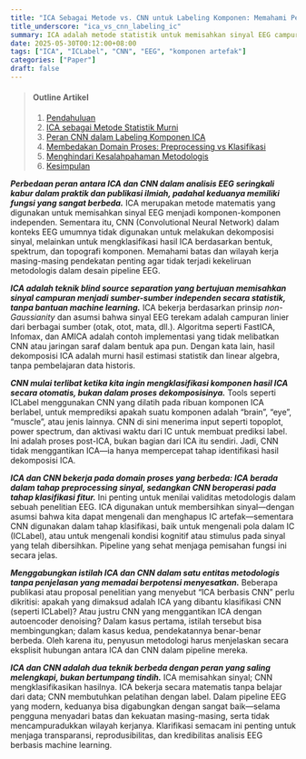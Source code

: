 ```yaml
---
title: "ICA Sebagai Metode vs. CNN untuk Labeling Komponen: Memahami Peran Masing-Masing"
title_underscore: "ica_vs_cnn_labeling_ic"
summary: ICA adalah metode statistik untuk memisahkan sinyal EEG campuran, sementara CNN seperti ICLabel hanya berperan dalam mengklasifikasi hasil dekomposisinya—dua hal ini tidak boleh disamakan.
date: 2025-05-30T00:12:00+08:00
tags: ["ICA", "ICLabel", "CNN", "EEG", "komponen artefak"]
categories: ["Paper"]
draft: false
---
```


> #### Outline Artikel  
> 1. [Pendahuluan](#pendahuluan)  
> 2. [ICA sebagai Metode Statistik Murni](#ica-sebagai-metode-statistik-murni)  
> 3. [Peran CNN dalam Labeling Komponen ICA](#peran-cnn-dalam-labeling-komponen-ica)  
> 4. [Membedakan Domain Proses: Preprocessing vs Klasifikasi](#membedakan-domain-proses-preprocessing-vs-klasifikasi)  
> 5. [Menghindari Kesalahpahaman Metodologis](#menghindari-kesalahpahaman-metodologis)  
> 6. [Kesimpulan](#kesimpulan)

<a id="pendahuluan"></a>
***Perbedaan peran antara ICA dan CNN dalam analisis EEG seringkali kabur dalam praktik dan publikasi ilmiah, padahal keduanya memiliki fungsi yang sangat berbeda.*** ICA merupakan metode matematis yang digunakan untuk memisahkan sinyal EEG menjadi komponen-komponen independen. Sementara itu, CNN (Convolutional Neural Network) dalam konteks EEG umumnya tidak digunakan untuk melakukan dekomposisi sinyal, melainkan untuk mengklasifikasi hasil ICA berdasarkan bentuk, spektrum, dan topografi komponen. Memahami batas dan wilayah kerja masing-masing pendekatan penting agar tidak terjadi kekeliruan metodologis dalam desain pipeline EEG.

<a id="ica-sebagai-metode-statistik-murni"></a>
***ICA adalah teknik blind source separation yang bertujuan memisahkan sinyal campuran menjadi sumber-sumber independen secara statistik, tanpa bantuan machine learning.*** ICA bekerja berdasarkan prinsip *non-Gaussianity* dan asumsi bahwa sinyal EEG terekam adalah campuran linier dari berbagai sumber (otak, otot, mata, dll.). Algoritma seperti FastICA, Infomax, dan AMICA adalah contoh implementasi yang tidak melibatkan CNN atau jaringan saraf dalam bentuk apa pun. Dengan kata lain, hasil dekomposisi ICA adalah murni hasil estimasi statistik dan linear algebra, tanpa pembelajaran data historis.

<a id="peran-cnn-dalam-labeling-komponen-ica"></a>
***CNN mulai terlibat ketika kita ingin mengklasifikasi komponen hasil ICA secara otomatis, bukan dalam proses dekomposisinya.*** Tools seperti ICLabel menggunakan CNN yang dilatih pada ribuan komponen ICA berlabel, untuk memprediksi apakah suatu komponen adalah “brain”, “eye”, “muscle”, atau jenis lainnya. CNN di sini menerima input seperti topoplot, power spectrum, dan aktivasi waktu dari IC untuk membuat prediksi label. Ini adalah proses post-ICA, bukan bagian dari ICA itu sendiri. Jadi, CNN tidak menggantikan ICA—ia hanya mempercepat tahap identifikasi hasil dekomposisi ICA.

<a id="membedakan-domain-proses-preprocessing-vs-klasifikasi"></a>
***ICA dan CNN bekerja pada domain proses yang berbeda: ICA berada dalam tahap preprocessing sinyal, sedangkan CNN beroperasi pada tahap klasifikasi fitur.*** Ini penting untuk menilai validitas metodologis dalam sebuah penelitian EEG. ICA digunakan untuk membersihkan sinyal—dengan asumsi bahwa kita dapat mengenali dan menghapus IC artefak—sementara CNN digunakan dalam tahap klasifikasi, baik untuk mengenali pola dalam IC (ICLabel), atau untuk mengenali kondisi kognitif atau stimulus pada sinyal yang telah dibersihkan. Pipeline yang sehat menjaga pemisahan fungsi ini secara jelas.

<a id="menghindari-kesalahpahaman-metodologis"></a>
***Menggabungkan istilah ICA dan CNN dalam satu entitas metodologis tanpa penjelasan yang memadai berpotensi menyesatkan.*** Beberapa publikasi atau proposal penelitian yang menyebut “ICA berbasis CNN” perlu dikritisi: apakah yang dimaksud adalah ICA yang dibantu klasifikasi CNN (seperti ICLabel)? Atau justru CNN yang menggantikan ICA dengan autoencoder denoising? Dalam kasus pertama, istilah tersebut bisa membingungkan; dalam kasus kedua, pendekatannya benar-benar berbeda. Oleh karena itu, penyusun metodologi harus menjelaskan secara eksplisit hubungan antara ICA dan CNN dalam pipeline mereka.

<a id="kesimpulan"></a>
***ICA dan CNN adalah dua teknik berbeda dengan peran yang saling melengkapi, bukan bertumpang tindih.*** ICA memisahkan sinyal; CNN mengklasifikasikan hasilnya. ICA bekerja secara matematis tanpa belajar dari data; CNN membutuhkan pelatihan dengan label. Dalam pipeline EEG yang modern, keduanya bisa digabungkan dengan sangat baik—selama pengguna menyadari batas dan kekuatan masing-masing, serta tidak mencampuradukkan wilayah kerjanya. Klarifikasi semacam ini penting untuk menjaga transparansi, reprodusibilitas, dan kredibilitas analisis EEG berbasis machine learning.

